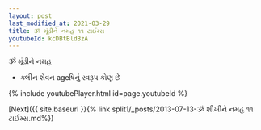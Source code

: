 ```yaml
---
layout: post
last_modified_at: 2021-03-29
title: ૐ મૂંડીને નમહ ૧૧ ટાઈમ્સ
youtubeId: kcDBtBldBzA
---
```

 
 
 ૐ મૂંડીને નમહ  
 
 -  ક્લીન શેવન ageષિનું સ્વરૂપ કોણ છે 
 
  
 
  
 
 
 
 
 
 


{% include youtubePlayer.html id=page.youtubeId %}
 
[Next]({{ site.baseurl }}{% link  split1/_posts/2013-07-13-ૐ શીખીને નમહ ૧૧ ટાઈમ્સ.md%})
 
